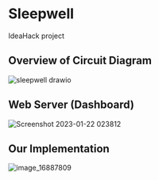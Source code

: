# Sleepwell
 IdeaHack project


## Overview of Circuit Diagram
![sleepwell drawio](https://user-images.githubusercontent.com/28632843/213911543-30534811-8b92-49a7-9c7a-8dae500ed075.png)

## Web Server (Dashboard)
![Screenshot 2023-01-22 023812](https://user-images.githubusercontent.com/28632843/213911578-9ddb26d9-b211-434c-8fd3-91fbe15d8516.png)

## Our Implementation
![image_16887809](https://user-images.githubusercontent.com/28632843/213911892-62e74735-8331-43c8-8cda-a1a10d49d886.JPG)
